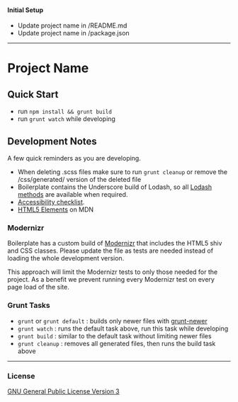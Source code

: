 #### Initial Setup

* Update project name in /README.md
* Update project name in /package.json

***

Project Name
===================

## Quick Start

* run `npm install && grunt build`
* run `grunt watch` while developing


## Development Notes

A few quick reminders as you are developing.

* When deleting .scss files make sure to run `grunt cleanup` or remove the /css/generated/ version of the deleted file
* Boilerplate contains the Underscore build of Lodash, so all [Lodash methods](http://lodash.com/docs) are available when required.
* [Accessibility checklist](http://a11yproject.com/checklist.html).
* [HTML5 Elements](https://developer.mozilla.org/en-US/docs/Web/Guide/HTML/HTML5/HTML5_element_list) on MDN

### Modernizr

Boilerplate has a custom build of [Modernizr](http://modernizr.com/download/#-shiv-cssclasses) that includes the HTML5 shiv and CSS classes. Please update the file as tests are needed instead of loading the whole development version.

This approach will limit the Modernizr tests to only those needed for the project. As a benefit we prevent running every Modernizr test on every page load of the site.

### Grunt Tasks

* `grunt` or `grunt default` : builds only newer files with [grunt-newer](https://www.npmjs.org/package/grunt-newer)
* `grunt watch` : runs the default task above, run this task while developing
* `grunt build` : similar to the default task without limiting newer files
* `grunt cleanup` : removes all generated files, then runs the build task above


***

### License
[GNU General Public License Version 3](http://www.gnu.org/licenses/gpl.html)
